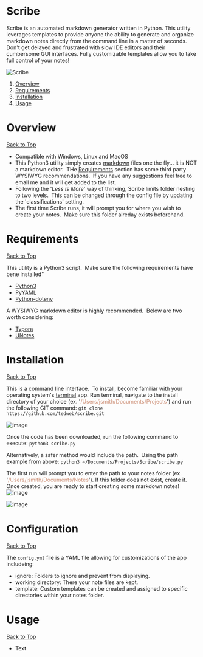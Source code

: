 # Scribe

Scribe is an automated markdown generator written in Python. This utility leverages templates to provide anyone the ability to generate and organize markdown notes directly from the command line in a matter of seconds.  Don't get delayed and frustrated with slow IDE editors and their cumbersome GUI interfaces. Fully customizable templates allow you to take full control of your notes!

![Scribe](https://media4.giphy.com/media/C66KH6ed9B0gc4Likj/giphy.gif?cid=790b761120cb0f1891af4431ef679cd2a26b0cc909742f96&rid=giphy.gif&ct=g)
<br>
1. [Overview](#overview)
2. [Requirements](#requirements)
3. [Installation](#installation)
4. [Usage](#usage)

# Overview

[Back to Top](#note-taker)

* Compatible with Windows, Linux and MacOS
* This Python3 utility simply creates [markdown](https://en.wikipedia.org/wiki/Markdown) files one the fly... it is NOT a markdown editor.  THe [Requirements](#requirements) section has some third party WYSIWYG recommendations.  If you have any suggestions feel free to email me and it will get added to the list.
* Following the '*Less Is More*' way of thinking, Scribe limits folder nesting to two levels.  This can be changed through the config file by updating the 'classifications' setting.
* The first time Scribe runs, it will prompt you for where you wish to create your notes.  Make sure this folder alreday exists beforehand.

# Requirements

[Back to Top](#note-taker)

This utility is a Python3 script.  Make sure the following requirements have bene installed"

* [Python3](https://www.python.org/downloads/)
* [PyYAML](https://pyyaml.org/)
* [Python-dotenv](https://pypi.org/project/python-dotenv/)

A WYSIWYG markdown editor is highly recommended.  Below are two worth considering:

* [Typora](https://typora.io/)
* [UNotes](https://marketplace.visualstudio.com/items?itemName=ryanmcalister.Unotes)

# Installation

[Back to Top](#note-taker)

This is a command line interface.  To install, become familiar with your operating system's [terminal](https://itconnect.uw.edu/learn/workshops/online-tutorials/web-publishing/what-is-a-terminal/) app.
Run terminal, navigate to the install directory of your choice (ex. '<span class="colour" style="color:rgb(206, 145, 120)">/Users/jsmith/Documents/Projects</span>') and run the following GIT command:
`git clone https://github.com/tedweb/scribe.git`

![image](https://raw.githubusercontent.com/tedweb/scribe/main/resources/git_clone.png)

Once the code has been downloaded, run the following command to execute:
`python3 scribe.py`

Alternatively, a safer method would include the path.  Using the path example from above:
`python3 ~/Documents/Projects/Scribe/scribe.py`

The first run will prompt you to enter the path to your notes folder (ex. '<span class="colour" style="color:rgb(206, 145, 120)">/Users/jsmith/Documents/Notes</span>'). If this folder does not exist, create it.  Once created, you are ready to start creating some markdown notes!
![image](https://raw.githubusercontent.com/tedweb/scribe/main/resources/Screenshot.png)

![image](https://raw.githubusercontent.com/tedweb/scribe/main/resources/typora.png)

# Configuration

[Back to Top](#note-taker)

The `config.yml` file is a YAML file allowing for customizations of the app includeing:

* ignore: Folders to ignore and prevent from displaying.
* working directory: There your note files are kept.
* template: Custom templates can be created and assigned to specific directories within your notes folder.

# Usage

[Back to Top](#note-taker)
<br>
* Text
